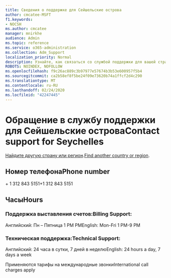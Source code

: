 ```yaml
---
title: Сведения о поддержке для Сейшельские острова
author: cmcatee-MSFT
f1.keywords:
- NOCSH
ms.author: cmcatee
manager: mnirkhe
audience: Admin
ms.topic: reference
ms.service: o365-administration
ms.collection: Adm_Support
localization_priority: Normal
description: Узнайте, как связаться со службой поддержки для вашей страны или региона.
ROBOTS: NOINDEX, NOFOLLOW
ms.openlocfilehash: f9c26ac889c3b97977e57674b3b53e600957f5b4
ms.sourcegitcommit: ca2b58ef8f5be24f09e73620b74a1ffcf2d4c290
ms.translationtype: MT
ms.contentlocale: ru-RU
ms.lasthandoff: 02/24/2020
ms.locfileid: "42247445"
---
```

# <a name="contact-support-for-seychelles"></a><span data-ttu-id="0f5ac-103">Обращение в службу поддержки для Сейшельские острова</span><span class="sxs-lookup"><span data-stu-id="0f5ac-103">Contact support for Seychelles</span></span>

<span data-ttu-id="0f5ac-104">[Найдите другую страну или регион](../contact-support-for-business-products.md).</span><span class="sxs-lookup"><span data-stu-id="0f5ac-104">[Find another country or region](../contact-support-for-business-products.md).</span></span>

## <a name="phone-number"></a><span data-ttu-id="0f5ac-105">Номер телефона</span><span class="sxs-lookup"><span data-stu-id="0f5ac-105">Phone number</span></span>
<span data-ttu-id="0f5ac-106">+ 1 312 843 5151</span><span class="sxs-lookup"><span data-stu-id="0f5ac-106">+1 312 843 5151</span></span>

## <a name="hours"></a><span data-ttu-id="0f5ac-107">Часы</span><span class="sxs-lookup"><span data-stu-id="0f5ac-107">Hours</span></span>
### <a name="billing-support"></a><span data-ttu-id="0f5ac-108">Поддержка выставления счетов:</span><span class="sxs-lookup"><span data-stu-id="0f5ac-108">Billing Support:</span></span>

<span data-ttu-id="0f5ac-109">Английский: Пн – Пятница 1 PM PM</span><span class="sxs-lookup"><span data-stu-id="0f5ac-109">English: Mon-Fri 1 PM-9 PM</span></span>

### <a name="technical-support"></a><span data-ttu-id="0f5ac-110">Техническая поддержка:</span><span class="sxs-lookup"><span data-stu-id="0f5ac-110">Technical Support:</span></span>

<span data-ttu-id="0f5ac-111">Английский: 24 часа в сутки, 7 дней в неделю</span><span class="sxs-lookup"><span data-stu-id="0f5ac-111">English: 24 hours a day, 7 days a week</span></span>

<span data-ttu-id="0f5ac-112">Применяются тарифы на международные звонки</span><span class="sxs-lookup"><span data-stu-id="0f5ac-112">International call charges apply</span></span>